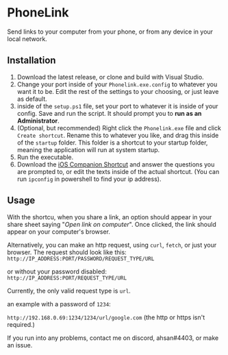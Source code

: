 
# PhoneLink
Send links to your computer from your phone, or from any device in your local network.

## Installation
1. Download the latest release, or clone and build with Visual Studio.
2. Change your port inside of your `Phonelink.exe.config` to whatever you want it to be. Edit the rest of the settings to your choosing, or just leave as default.
3. inside of the `setup.ps1` file, set your port to whatever it is inside of your config. Save and run the script. It should prompt you to **run as an Administrator**.
4. (Optional, but recommended) Right click the `Phonelink.exe` file and click `Create shortcut`. Rename this to whatever you like, and drag this inside of the `startup` folder. This folder is a shortcut to your startup folder, meaning the application will run at system startup. 
5. Run the executable.
6. Download the [iOS Companion Shortcut](https://www.icloud.com/shortcuts/745a4ed5672e4160a01623864a84baee) and answer the questions you are prompted to, or edit the texts inside of the actual shortcut. (You can run `ipconfig` in powershell to find your ip address).

## Usage

With the  shortcu, when you share a link, an option should appear in your share sheet saying "*Open link on computer*". Once clicked, the link should appear on your computer's browser.

Alternatively, you can make an http request, using `curl`, `fetch`, or just your browser. The request should look like this:
``
http://IP_ADDRESS:PORT/PASSWORD/REQUEST_TYPE/URL
``

or without your password disabled:
``
http://IP_ADDRESS:PORT/REQUEST_TYPE/URL
``

Currently, the only valid request type is `url`.

an example with a password of `1234`:

``
http://192.168.0.69:1234/1234/url/google.com
``
(the http or https isn't required.)

If you run into any problems, contact me on discord, ahsan#4403, or make an issue.
